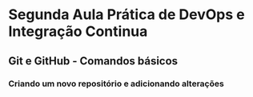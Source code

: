 # Segunda Aula Prática de DevOps e Integração Continua

## Git e GitHub - Comandos básicos

### Criando um novo repositório e adicionando alterações







